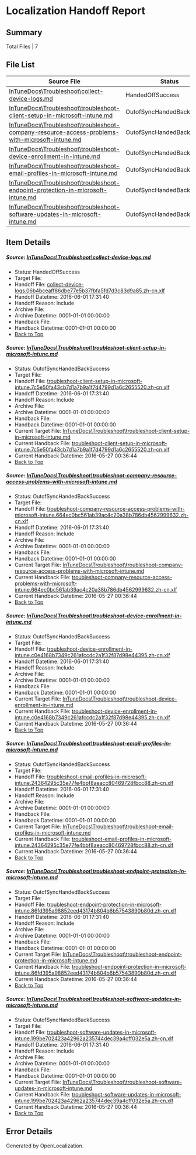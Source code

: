 # <a name='report-top'></a> Localization Handoff Report

## Summary
 Total Files | 7

## File List
 Source File | Status | Details 
 ----------- | ------ | ------- 
 [InTuneDocs\Troubleshoot\collect-device-logs.md](https://github.com/Microsoft/IntuneDocs-pr/blob/ac5c66f57194a84580aa495a58e5281683aa1cca/InTuneDocs/Troubleshoot/collect-device-logs.md) | HandedOffSuccess | [Details](#4fc08fcea6cea897b9ddc3d0c00f2d83069f639d1122)
 [InTuneDocs\Troubleshoot\troubleshoot-client-setup-in-microsoft-intune.md](https://github.com/Microsoft/IntuneDocs-pr/blob/c22ddd554928b394e14742b8ba7d583d390d1c44/InTuneDocs/Troubleshoot/troubleshoot-client-setup-in-microsoft-intune.md) | OutofSyncHandedBackSuccess | [Details](#5fa12aebbddb0129cba57c40cf0c21346a75de631133)
 [InTuneDocs\Troubleshoot\troubleshoot-company-resource-access-problems-with-microsoft-intune.md](https://github.com/Microsoft/IntuneDocs-pr/blob/c22ddd554928b394e14742b8ba7d583d390d1c44/InTuneDocs/Troubleshoot/troubleshoot-company-resource-access-problems-with-microsoft-intune.md) | OutofSyncHandedBackSuccess | [Details](#ed14e92d48a2604d16ceee8b844ae5cc0c45f0511134)
 [InTuneDocs\Troubleshoot\troubleshoot-device-enrollment-in-intune.md](https://github.com/Microsoft/IntuneDocs-pr/blob/c22ddd554928b394e14742b8ba7d583d390d1c44/InTuneDocs/Troubleshoot/troubleshoot-device-enrollment-in-intune.md) | OutofSyncHandedBackSuccess | [Details](#c742f0eb9af30d3a150a954fa0c2906e487b47ab1135)
 [InTuneDocs\Troubleshoot\troubleshoot-email-profiles-in-microsoft-intune.md](https://github.com/Microsoft/IntuneDocs-pr/blob/c22ddd554928b394e14742b8ba7d583d390d1c44/InTuneDocs/Troubleshoot/troubleshoot-email-profiles-in-microsoft-intune.md) | OutofSyncHandedBackSuccess | [Details](#766c5d5f8e512ea1c36c73936b0ffb95977395ae1136)
 [InTuneDocs\Troubleshoot\troubleshoot-endpoint-protection-in-microsoft-intune.md](https://github.com/Microsoft/IntuneDocs-pr/blob/c22ddd554928b394e14742b8ba7d583d390d1c44/InTuneDocs/Troubleshoot/troubleshoot-endpoint-protection-in-microsoft-intune.md) | OutofSyncHandedBackSuccess | [Details](#0f4d8c49eb87ef94a1ddfdebd7dcd40c41b9a5a01137)
 [InTuneDocs\Troubleshoot\troubleshoot-software-updates-in-microsoft-intune.md](https://github.com/Microsoft/IntuneDocs-pr/blob/c22ddd554928b394e14742b8ba7d583d390d1c44/InTuneDocs/Troubleshoot/troubleshoot-software-updates-in-microsoft-intune.md) | OutofSyncHandedBackSuccess | [Details](#81bd50adf4911b71fd0ca9c02cd25b385eed7f321139)

## Item Details
##### <a name='4fc08fcea6cea897b9ddc3d0c00f2d83069f639d1122'></a> Source: [InTuneDocs\Troubleshoot\collect-device-logs.md](https://github.com/Microsoft/IntuneDocs-pr/blob/ac5c66f57194a84580aa495a58e5281683aa1cca/InTuneDocs/Troubleshoot/collect-device-logs.md)
* Status: HandedOffSuccess
* Target File: 
* Handoff File: [collect-device-logs.06b4bceaff86dbe77e5b37fbfa5fd7d3c83d9a85.zh-cn.xlf](https://github.com/Microsoft/EM.handoff/blob/0d94d15cd60d6ab7e6b235b0a81d7b844669f370/ol-handoff/Microsoft/IntuneDocs-pr.zh-cn/master/collect-device-logs.06b4bceaff86dbe77e5b37fbfa5fd7d3c83d9a85.zh-cn.xlf)
* Handoff Datetime: 2016-06-01 17:31:40
* Handoff Reason: Include
* Archive File: 
* Archive Datetime: 0001-01-01 00:00:00
* Handback File: 
* Handback Datetime: 0001-01-01 00:00:00
* [Back to Top](#report-top)

##### <a name='5fa12aebbddb0129cba57c40cf0c21346a75de631133'></a> Source: [InTuneDocs\Troubleshoot\troubleshoot-client-setup-in-microsoft-intune.md](https://github.com/Microsoft/IntuneDocs-pr/blob/c22ddd554928b394e14742b8ba7d583d390d1c44/InTuneDocs/Troubleshoot/troubleshoot-client-setup-in-microsoft-intune.md)
* Status: OutofSyncHandedBackSuccess
* Target File: 
* Handoff File: [troubleshoot-client-setup-in-microsoft-intune.7c5e50fa43cb7d1a7b9a1f7d4799d1a6c2655520.zh-cn.xlf](https://github.com/Microsoft/EM.handoff/blob/0d94d15cd60d6ab7e6b235b0a81d7b844669f370/ol-handoff/Microsoft/IntuneDocs-pr.zh-cn/master/troubleshoot-client-setup-in-microsoft-intune.7c5e50fa43cb7d1a7b9a1f7d4799d1a6c2655520.zh-cn.xlf)
* Handoff Datetime: 2016-06-01 17:31:40
* Handoff Reason: Include
* Archive File: 
* Archive Datetime: 0001-01-01 00:00:00
* Handback File: 
* Handback Datetime: 0001-01-01 00:00:00
* Current Target File: [InTuneDocs\Troubleshoot\troubleshoot-client-setup-in-microsoft-intune.md](https://github.com/Microsoft/IntuneDocs-pr.zh-cn/blob/fa62597a693a9936c74a3e4cb62c423306fc1ae7/InTuneDocs/Troubleshoot/troubleshoot-client-setup-in-microsoft-intune.md)
* Current Handback File: [troubleshoot-client-setup-in-microsoft-intune.7c5e50fa43cb7d1a7b9a1f7d4799d1a6c2655520.zh-cn.xlf](https://github.com/Microsoft/EM.handback/blob/cabb047614e41dee0ff88d84ebf91c23d6b6ebde/ol-handback/Microsoft/IntuneDocs-pr.zh-cn/master/troubleshoot-client-setup-in-microsoft-intune.7c5e50fa43cb7d1a7b9a1f7d4799d1a6c2655520.zh-cn.xlf)
* Current Handback Datetime: 2016-05-27 00:36:44
* [Back to Top](#report-top)

##### <a name='ed14e92d48a2604d16ceee8b844ae5cc0c45f0511134'></a> Source: [InTuneDocs\Troubleshoot\troubleshoot-company-resource-access-problems-with-microsoft-intune.md](https://github.com/Microsoft/IntuneDocs-pr/blob/c22ddd554928b394e14742b8ba7d583d390d1c44/InTuneDocs/Troubleshoot/troubleshoot-company-resource-access-problems-with-microsoft-intune.md)
* Status: OutofSyncHandedBackSuccess
* Target File: 
* Handoff File: [troubleshoot-company-resource-access-problems-with-microsoft-intune.664ec0bc561ab39ac4c20a38b786db4562999632.zh-cn.xlf](https://github.com/Microsoft/EM.handoff/blob/0d94d15cd60d6ab7e6b235b0a81d7b844669f370/ol-handoff/Microsoft/IntuneDocs-pr.zh-cn/master/troubleshoot-company-resource-access-problems-with-microsoft-intune.664ec0bc561ab39ac4c20a38b786db4562999632.zh-cn.xlf)
* Handoff Datetime: 2016-06-01 17:31:40
* Handoff Reason: Include
* Archive File: 
* Archive Datetime: 0001-01-01 00:00:00
* Handback File: 
* Handback Datetime: 0001-01-01 00:00:00
* Current Target File: [InTuneDocs\Troubleshoot\troubleshoot-company-resource-access-problems-with-microsoft-intune.md](https://github.com/Microsoft/IntuneDocs-pr.zh-cn/blob/fa62597a693a9936c74a3e4cb62c423306fc1ae7/InTuneDocs/Troubleshoot/troubleshoot-company-resource-access-problems-with-microsoft-intune.md)
* Current Handback File: [troubleshoot-company-resource-access-problems-with-microsoft-intune.664ec0bc561ab39ac4c20a38b786db4562999632.zh-cn.xlf](https://github.com/Microsoft/EM.handback/blob/cabb047614e41dee0ff88d84ebf91c23d6b6ebde/ol-handback/Microsoft/IntuneDocs-pr.zh-cn/master/troubleshoot-company-resource-access-problems-with-microsoft-intune.664ec0bc561ab39ac4c20a38b786db4562999632.zh-cn.xlf)
* Current Handback Datetime: 2016-05-27 00:36:44
* [Back to Top](#report-top)

##### <a name='c742f0eb9af30d3a150a954fa0c2906e487b47ab1135'></a> Source: [InTuneDocs\Troubleshoot\troubleshoot-device-enrollment-in-intune.md](https://github.com/Microsoft/IntuneDocs-pr/blob/c22ddd554928b394e14742b8ba7d583d390d1c44/InTuneDocs/Troubleshoot/troubleshoot-device-enrollment-in-intune.md)
* Status: OutofSyncHandedBackSuccess
* Target File: 
* Handoff File: [troubleshoot-device-enrollment-in-intune.c0e4168b7349c261afccdc2a1f32f87d98e44395.zh-cn.xlf](https://github.com/Microsoft/EM.handoff/blob/0d94d15cd60d6ab7e6b235b0a81d7b844669f370/ol-handoff/Microsoft/IntuneDocs-pr.zh-cn/master/troubleshoot-device-enrollment-in-intune.c0e4168b7349c261afccdc2a1f32f87d98e44395.zh-cn.xlf)
* Handoff Datetime: 2016-06-01 17:31:40
* Handoff Reason: Include
* Archive File: 
* Archive Datetime: 0001-01-01 00:00:00
* Handback File: 
* Handback Datetime: 0001-01-01 00:00:00
* Current Target File: [InTuneDocs\Troubleshoot\troubleshoot-device-enrollment-in-intune.md](https://github.com/Microsoft/IntuneDocs-pr.zh-cn/blob/fa62597a693a9936c74a3e4cb62c423306fc1ae7/InTuneDocs/Troubleshoot/troubleshoot-device-enrollment-in-intune.md)
* Current Handback File: [troubleshoot-device-enrollment-in-intune.c0e4168b7349c261afccdc2a1f32f87d98e44395.zh-cn.xlf](https://github.com/Microsoft/EM.handback/blob/cabb047614e41dee0ff88d84ebf91c23d6b6ebde/ol-handback/Microsoft/IntuneDocs-pr.zh-cn/master/troubleshoot-device-enrollment-in-intune.c0e4168b7349c261afccdc2a1f32f87d98e44395.zh-cn.xlf)
* Current Handback Datetime: 2016-05-27 00:36:44
* [Back to Top](#report-top)

##### <a name='766c5d5f8e512ea1c36c73936b0ffb95977395ae1136'></a> Source: [InTuneDocs\Troubleshoot\troubleshoot-email-profiles-in-microsoft-intune.md](https://github.com/Microsoft/IntuneDocs-pr/blob/c22ddd554928b394e14742b8ba7d583d390d1c44/InTuneDocs/Troubleshoot/troubleshoot-email-profiles-in-microsoft-intune.md)
* Status: OutofSyncHandedBackSuccess
* Target File: 
* Handoff File: [troubleshoot-email-profiles-in-microsoft-intune.24364295c35e77fe4bbf8aeacc80469728fbcc88.zh-cn.xlf](https://github.com/Microsoft/EM.handoff/blob/0d94d15cd60d6ab7e6b235b0a81d7b844669f370/ol-handoff/Microsoft/IntuneDocs-pr.zh-cn/master/troubleshoot-email-profiles-in-microsoft-intune.24364295c35e77fe4bbf8aeacc80469728fbcc88.zh-cn.xlf)
* Handoff Datetime: 2016-06-01 17:31:40
* Handoff Reason: Include
* Archive File: 
* Archive Datetime: 0001-01-01 00:00:00
* Handback File: 
* Handback Datetime: 0001-01-01 00:00:00
* Current Target File: [InTuneDocs\Troubleshoot\troubleshoot-email-profiles-in-microsoft-intune.md](https://github.com/Microsoft/IntuneDocs-pr.zh-cn/blob/fa62597a693a9936c74a3e4cb62c423306fc1ae7/InTuneDocs/Troubleshoot/troubleshoot-email-profiles-in-microsoft-intune.md)
* Current Handback File: [troubleshoot-email-profiles-in-microsoft-intune.24364295c35e77fe4bbf8aeacc80469728fbcc88.zh-cn.xlf](https://github.com/Microsoft/EM.handback/blob/cabb047614e41dee0ff88d84ebf91c23d6b6ebde/ol-handback/Microsoft/IntuneDocs-pr.zh-cn/master/troubleshoot-email-profiles-in-microsoft-intune.24364295c35e77fe4bbf8aeacc80469728fbcc88.zh-cn.xlf)
* Current Handback Datetime: 2016-05-27 00:36:44
* [Back to Top](#report-top)

##### <a name='0f4d8c49eb87ef94a1ddfdebd7dcd40c41b9a5a01137'></a> Source: [InTuneDocs\Troubleshoot\troubleshoot-endpoint-protection-in-microsoft-intune.md](https://github.com/Microsoft/IntuneDocs-pr/blob/c22ddd554928b394e14742b8ba7d583d390d1c44/InTuneDocs/Troubleshoot/troubleshoot-endpoint-protection-in-microsoft-intune.md)
* Status: OutofSyncHandedBackSuccess
* Target File: 
* Handoff File: [troubleshoot-endpoint-protection-in-microsoft-intune.86fd395a98852eed43174b804b6b57543890b80d.zh-cn.xlf](https://github.com/Microsoft/EM.handoff/blob/0d94d15cd60d6ab7e6b235b0a81d7b844669f370/ol-handoff/Microsoft/IntuneDocs-pr.zh-cn/master/troubleshoot-endpoint-protection-in-microsoft-intune.86fd395a98852eed43174b804b6b57543890b80d.zh-cn.xlf)
* Handoff Datetime: 2016-06-01 17:31:40
* Handoff Reason: Include
* Archive File: 
* Archive Datetime: 0001-01-01 00:00:00
* Handback File: 
* Handback Datetime: 0001-01-01 00:00:00
* Current Target File: [InTuneDocs\Troubleshoot\troubleshoot-endpoint-protection-in-microsoft-intune.md](https://github.com/Microsoft/IntuneDocs-pr.zh-cn/blob/fa62597a693a9936c74a3e4cb62c423306fc1ae7/InTuneDocs/Troubleshoot/troubleshoot-endpoint-protection-in-microsoft-intune.md)
* Current Handback File: [troubleshoot-endpoint-protection-in-microsoft-intune.86fd395a98852eed43174b804b6b57543890b80d.zh-cn.xlf](https://github.com/Microsoft/EM.handback/blob/cabb047614e41dee0ff88d84ebf91c23d6b6ebde/ol-handback/Microsoft/IntuneDocs-pr.zh-cn/master/troubleshoot-endpoint-protection-in-microsoft-intune.86fd395a98852eed43174b804b6b57543890b80d.zh-cn.xlf)
* Current Handback Datetime: 2016-05-27 00:36:44
* [Back to Top](#report-top)

##### <a name='81bd50adf4911b71fd0ca9c02cd25b385eed7f321139'></a> Source: [InTuneDocs\Troubleshoot\troubleshoot-software-updates-in-microsoft-intune.md](https://github.com/Microsoft/IntuneDocs-pr/blob/c22ddd554928b394e14742b8ba7d583d390d1c44/InTuneDocs/Troubleshoot/troubleshoot-software-updates-in-microsoft-intune.md)
* Status: OutofSyncHandedBackSuccess
* Target File: 
* Handoff File: [troubleshoot-software-updates-in-microsoft-intune.199be702423a42962a235744dec39a4cff032e5a.zh-cn.xlf](https://github.com/Microsoft/EM.handoff/blob/0d94d15cd60d6ab7e6b235b0a81d7b844669f370/ol-handoff/Microsoft/IntuneDocs-pr.zh-cn/master/troubleshoot-software-updates-in-microsoft-intune.199be702423a42962a235744dec39a4cff032e5a.zh-cn.xlf)
* Handoff Datetime: 2016-06-01 17:31:40
* Handoff Reason: Include
* Archive File: 
* Archive Datetime: 0001-01-01 00:00:00
* Handback File: 
* Handback Datetime: 0001-01-01 00:00:00
* Current Target File: [InTuneDocs\Troubleshoot\troubleshoot-software-updates-in-microsoft-intune.md](https://github.com/Microsoft/IntuneDocs-pr.zh-cn/blob/fa62597a693a9936c74a3e4cb62c423306fc1ae7/InTuneDocs/Troubleshoot/troubleshoot-software-updates-in-microsoft-intune.md)
* Current Handback File: [troubleshoot-software-updates-in-microsoft-intune.199be702423a42962a235744dec39a4cff032e5a.zh-cn.xlf](https://github.com/Microsoft/EM.handback/blob/cabb047614e41dee0ff88d84ebf91c23d6b6ebde/ol-handback/Microsoft/IntuneDocs-pr.zh-cn/master/troubleshoot-software-updates-in-microsoft-intune.199be702423a42962a235744dec39a4cff032e5a.zh-cn.xlf)
* Current Handback Datetime: 2016-05-27 00:36:44
* [Back to Top](#report-top)


## Error Details

Generated by OpenLocalization.

